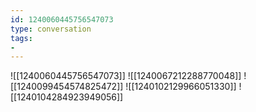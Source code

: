 ```yaml
---
id: 1240060445756547073
type: conversation
tags:
- 
---
```

![[1240060445756547073]]
![[1240067212288770048]]
![[1240099454574825472]]
![[1240102129966051330]]
![[1240104284923949056]]

